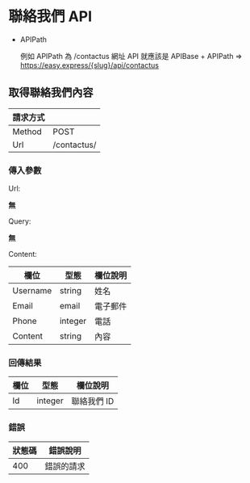 # 聯絡我們 API

+ APIPath

  例如 APIPath 為 /contactus 網址 API 就應該是 APIBase + APIPath => https://easy.express/{slug}/api/contactus

## 取得聯絡我們內容

|請求方式||
|--------|-----|
| Method | POST |
| Url    | /contactus/ |

### 傳入參數

Url:

**無**

Query:

**無**

Content:

|欄位|型態|欄位說明|
|----|----|--------|
|Username|string|姓名|
|Email|email|電子郵件|
|Phone|integer|電話|
|Content|string|內容|

### 回傳結果
| 欄位  | 型態 | 欄位說明 |
|-------|------|----------|
| Id | integer | 聯絡我們 ID |

### 錯誤
| 狀態碼  | 錯誤說明 |
|---------|----------|
|400| 錯誤的請求 |

